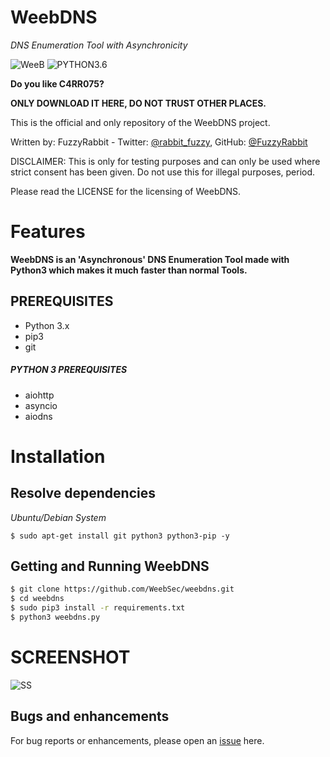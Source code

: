 # WeebDNS

*DNS Enumeration Tool with Asynchronicity*

![WeeB](https://img.shields.io/badge/WeebDNS-v1.0-violet.svg?longCache=true&style=for-the-badge) ![PYTHON3.6](https://img.shields.io/badge/Python-3.6-green.svg?longCache=true&style=for-the-badge)

**Do you like C4RR075?**

**ONLY DOWNLOAD IT HERE, DO NOT TRUST OTHER PLACES.**


This is the official and only repository of the WeebDNS project.

Written by: FuzzyRabbit - Twitter: [@rabbit_fuzzy](https://twitter.com/rabbit_fuzzy), GitHub: [@FuzzyRabbit](https://github.com/FuzzyRabbit)

DISCLAIMER: This is only for testing purposes and can only be used where strict consent has been given. Do not use this for illegal purposes, period.

Please read the LICENSE for the licensing of WeebDNS. 


# Features

**WeebDNS is an 'Asynchronous' DNS Enumeration Tool made with Python3 which makes it much faster than normal Tools.**


## PREREQUISITES
* Python 3.x 
* pip3
* git

##### PYTHON 3 PREREQUISITES
* aiohttp
* asyncio
* aiodns

# Installation
## Resolve dependencies
*Ubuntu/Debian System*
```
$ sudo apt-get install git python3 python3-pip -y
```

## Getting and Running WeebDNS
```sh
$ git clone https://github.com/WeebSec/weebdns.git
$ cd weebdns
$ sudo pip3 install -r requirements.txt
$ python3 weebdns.py
```


# SCREENSHOT
![SS](https://raw.githubusercontent.com/WeebSec/weebdns/master/screenshots/20181029_213429.png)


## Bugs and enhancements

For bug reports or enhancements, please open an [issue](https://github.com/weebsec/weebdns/issues) here.
